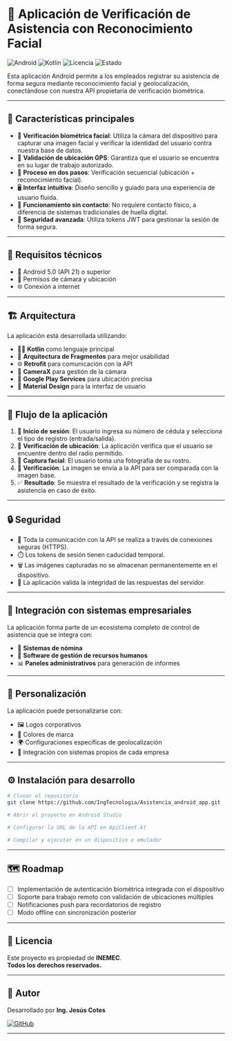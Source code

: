 # 📱 Aplicación de Verificación de Asistencia con Reconocimiento Facial

![Android](https://img.shields.io/badge/Android-5.0%2B-green?logo=android)
![Kotlin](https://img.shields.io/badge/Kotlin-1.8%2B-orange?logo=kotlin)
![Licencia](https://img.shields.io/badge/Licencia-INEMEC-red)
![Estado](https://img.shields.io/badge/Estado-En%20Desarrollo-blue)

Esta aplicación Android permite a los empleados registrar su asistencia de forma segura mediante reconocimiento facial y geolocalización, conectándose con nuestra API propietaria de verificación biométrica.

---

## 🚀 Características principales

- 🧠 **Verificación biométrica facial**: Utiliza la cámara del dispositivo para capturar una imagen facial y verificar la identidad del usuario contra nuestra base de datos.
- 📍 **Validación de ubicación GPS**: Garantiza que el usuario se encuentra en su lugar de trabajo autorizado.
- 🔄 **Proceso en dos pasos**: Verificación secuencial (ubicación + reconocimiento facial).
- 🖥️ **Interfaz intuitiva**: Diseño sencillo y guiado para una experiencia de usuario fluida.
- 🤝 **Funcionamiento sin contacto**: No requiere contacto físico, a diferencia de sistemas tradicionales de huella digital.
- 🔐 **Seguridad avanzada**: Utiliza tokens JWT para gestionar la sesión de forma segura.

---

## 🧩 Requisitos técnicos

- 📱 Android 5.0 (API 21) o superior
- 🎥 Permisos de cámara y ubicación
- 🌐 Conexión a internet

---

## 🏗️ Arquitectura

La aplicación está desarrollada utilizando:

- 🧑‍💻 **Kotlin** como lenguaje principal
- 🧩 **Arquitectura de Fragmentos** para mejor usabilidad
- 🌐 **Retrofit** para comunicación con la API
- 🎥 **CameraX** para gestión de la cámara
- 📍 **Google Play Services** para ubicación precisa
- 🎨 **Material Design** para la interfaz de usuario

---

## 🔄 Flujo de la aplicación

1. 🔑 **Inicio de sesión**: El usuario ingresa su número de cédula y selecciona el tipo de registro (entrada/salida).
2. 📍 **Verificación de ubicación**: La aplicación verifica que el usuario se encuentre dentro del radio permitido.
3. 🤳 **Captura facial**: El usuario toma una fotografía de su rostro.
4. 🔎 **Verificación**: La imagen se envía a la API para ser comparada con la imagen base.
5. ✅ **Resultado**: Se muestra el resultado de la verificación y se registra la asistencia en caso de éxito.

---

## 🔒 Seguridad

- 🔐 Toda la comunicación con la API se realiza a través de conexiones seguras (HTTPS).
- ⏱️ Los tokens de sesión tienen caducidad temporal.
- 🗑️ Las imágenes capturadas no se almacenan permanentemente en el dispositivo.
- 🧩 La aplicación valida la integridad de las respuestas del servidor.

---

## 🏢 Integración con sistemas empresariales

La aplicación forma parte de un ecosistema completo de control de asistencia que se integra con:

- 🧾 **Sistemas de nómina**
- 👥 **Software de gestión de recursos humanos**
- 📊 **Paneles administrativos** para generación de informes

---

## 🎨 Personalización

La aplicación puede personalizarse con:

- 🖼️ Logos corporativos
- 🎨 Colores de marca
- 🌍 Configuraciones específicas de geolocalización
- 🔌 Integración con sistemas propios de cada empresa

---

## ⚙️ Instalación para desarrollo

```bash
# Clonar el repositorio
git clone https://github.com/IngTecnologia/Asistencia_android_app.git

# Abrir el proyecto en Android Studio

# Configurar la URL de la API en ApiClient.kt

# Compilar y ejecutar en un dispositivo o emulador
```

---

## 🗺️ Roadmap

- [ ] Implementación de autenticación biométrica integrada con el dispositivo
- [ ] Soporte para trabajo remoto con validación de ubicaciones múltiples
- [ ] Notificaciones push para recordatorios de registro
- [ ] Modo offline con sincronización posterior

---

## 📄 Licencia

Este proyecto es propiedad de **INEMEC**.  
**Todos los derechos reservados.**

---

## 👤 Autor

Desarrollado por **Ing. Jesús Cotes**

[![GitHub](https://img.shields.io/badge/GitHub-@IngTecnologia-black?logo=github)](https://github.com/IngTecnologia)

---
